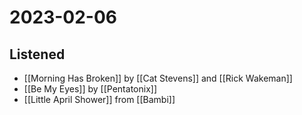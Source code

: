 # 2023-02-06

## Listened

- [[Morning Has Broken]] by [[Cat Stevens]] and [[Rick Wakeman]]
- [[Be My Eyes]] by [[Pentatonix]]
- [[Little April Shower]] from [[Bambi]]
